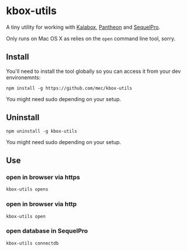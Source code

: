 # kbox-utils

A tiny utility for working with [Kalabox](https://kalabox.io/), [Pantheon](https://pantheon.io) and [SequelPro](https://www.sequelpro.com/).

Only runs on Mac OS X as relies on the `open` command line tool, sorry.

## Install

You'll need to install the tool globally so you can access it from your dev environemnts:

```
npm install -g https://github.com/mec/kbox-utils
```

You might need sudo depending on your setup.

## Uninstall

```
npm uninstall -g kbox-utils
```

You might need sudo depending on your setup.

## Use

### open in browser via https

`kbox-utils opens`

### open in browser via http

`kbox-utils open`

### open database in SequelPro

`kbox-utils connectdb`
